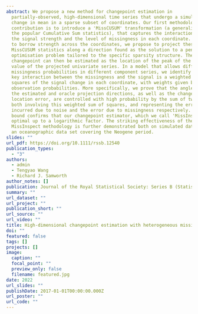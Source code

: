 ```yaml
---
abstract: We propose a new method for changepoint estimation in
  partially-observed, high-dimensional time series that undergo a simultaneous
  change in mean in a sparse subset of coordinates. Our first methodological
  contribution is to introduce a 'MissCUSUM' transformation (a generalisation of
  the popular Cumulative Sum statistics), that captures the interaction between
  the signal strength and the level of missingness in each coordinate. In order
  to borrow strength across the coordinates, we propose to project these
  MissCUSUM statistics along a direction found as the solution to a penalised
  optimisation problem tailored to the specific sparsity structure. The
  changepoint can then be estimated as the location of the peak of the absolute
  value of the projected univariate series. In a model that allows different
  missingness probabilities in different component series, we identify that the
  key interaction between the missingness and the signal is a weighted sum of
  squares of the signal change in each coordinate, with weights given by the
  observation probabilities. More specifically, we prove that the angle between
  the estimated and oracle projection directions, as well as the changepoint
  location error, are controlled with high probability by the sum of two terms,
  both involving this weighted sum of squares, and representing the error
  incurred due to noise and the error due to missingness respectively. A lower
  bound confirms that our changepoint estimator, which we call 'MissInspect', is
  optimal up to a logarithmic factor. The striking effectiveness of the
  MissInspect methodology is further demonstrated both on simulated data, and on
  an oceanographic data set covering the Neogene period.
slides: ""
url_pdf: https://doi.org/10.1111/rssb.12540
publication_types:
  - "3"
authors:
  - admin
  - Tengyao Wang
  - Richard J. Samworth
author_notes: []
publication: Journal of the Royal Statistical Society: Series B (Statistical Methodology), 84(3), 1023– 1055.
summary: ""
url_dataset: ""
url_project: ""
publication_short: ""
url_source: ""
url_video: ""
title: High-dimensional changepoint estimation with heterogeneous missingness
doi: ""
featured: false
tags: []
projects: []
image:
  caption: ""
  focal_point: ""
  preview_only: false
  filename: featured.jpg
date: 2022
url_slides: ""
publishDate: 2017-01-01T00:00:00.000Z
url_poster: ""
url_code: ""
---
```


